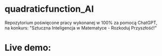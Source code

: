 # quadraticfunction_AI
Repozytorium poświęcone pracy wykonanej w 100% za pomocą ChatGPT, na konkurs: "Sztuczna Inteligencja w Matematyce - Rozkoduj Przyszłość!"
# Live demo:
